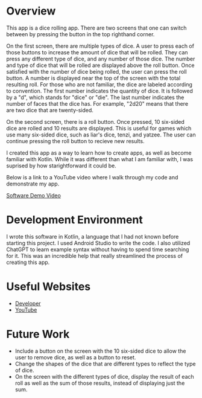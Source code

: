 # Overview

This app is a dice rolling app. There are two screens that one can switch between by pressing the button in the top righthand corner. 

On the first screen, there are multiple types of dice. A user to press each of those buttons to increase the amount of dice that will be rolled. They can press any different type of dice, and any number of those dice. The number and type of dice that will be rolled are displayed above the roll button. Once satisfied with the number of dice being rolled, the user can press the roll button. A number is displayed near the top of the screen with the total resulting roll. For those who are not familiar, the dice are labeled according to convention. The first number indicates the quantity of dice. It is followed by a "d", which stands for "dice" or "die". The last number indicates the number of faces that the dice has. For example, "2d20" means that there are two dice that are twenty-sided. 

On the second screen, there is a roll button. Once pressed, 10 six-sided dice are rolled and 10 results are displayed. This is useful for games which use many six-sided dice, such as liar's dice, tenzi, and yatzee. The user can continue pressing the roll button to recieve new results. 

I created this app as a way to learn how to create apps, as well as become familiar with Kotlin. While it was different than what I am familiar with, I was suprised by how starightforward it could be. 

Below is a link to a YouTube video where I walk through my code and demonstrate my app.

[Software Demo Video](https://youtu.be/GvknPonL_ls)

# Development Environment

I wrote this software in Kotlin, a language that I had not known before starting this project. I used Android Studio to write the code. I also utilized ChatGPT to learn example syntax without having to spend time searching for it. This was an incredible help that really streamlined the process of creating this app.

# Useful Websites

* [Developer](https://developer.android.com/codelabs/basic-android-kotlin-compose-first-app?continue=https%3A%2F%2Fdeveloper.android.com%2Fcourses%2Fpathways%2Fandroid-basics-compose-unit-1-pathway-2%23codelab-https%3A%2F%2Fdeveloper.android.com%2Fcodelabs%2Fbasic-android-kotlin-compose-first-app#0)
* [YouTube](https://youtu.be/EOfCEhWq8sg)

# Future Work

* Include a button on the screen with the 10 six-sided dice to allow the user to remove dice, as well as a button to reset.
* Change the shapes of the dice that are different types to reflect the type of dice.
* On the screen with the different types of dice, display the result of each roll as well as the sum of those results, instead of displaying just the sum.
